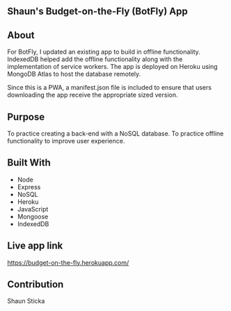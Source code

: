 ## Shaun's Budget-on-the-Fly (BotFly) App

## About
For BotFly, I updated an existing app to build in offline functionality. IndexedDB helped add the offline functionality along with the implementation of service workers. The app is deployed on Heroku using MongoDB Atlas to host the database remotely.

Since this is a PWA, a manifest.json file is included to ensure that users downloading the app receive the appropriate sized version.

## Purpose
To practice creating a back-end with a NoSQL database. To practice offline functionality to improve user experience.

## Built With
* Node
* Express
* NoSQL
* Heroku
* JavaScript
* Mongoose
* IndexedDB

## Live app link
https://budget-on-the-fly.herokuapp.com/

## Contribution
Shaun Sticka
